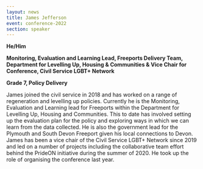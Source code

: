 ```yaml
---
layout: news
title: James Jefferson
event: conference-2022
section: speaker
---
```

**H﻿e/Him**

**Monitoring, Evaluation and Learning Lead, Freeports Delivery Team, Department for Levelling Up, Housing & Communities & Vice Chair for Conference, Civil Service LGBT+ Network**

**G﻿rade 7, Policy Delivery**

James joined the civil service in 2018 and has worked on a range of regeneration and levelling up policies. Currently he is the Monitoring, Evaluation and Learning lead for Freeports within the Department for Levelling Up, Housing and Communities. This to date has involved setting up the evaluation plan for the policy and exploring ways in which we can learn from the data collected. He is also the government lead for the Plymouth and South Devon Freeport given his local connections to Devon. James has been a vice chair of the Civil Service LGBT+ Network since 2019 and led on a number of projects including the collaborative team effort behind the PrideON initiative during the summer of 2020. He took up the role of organising the conference last year.